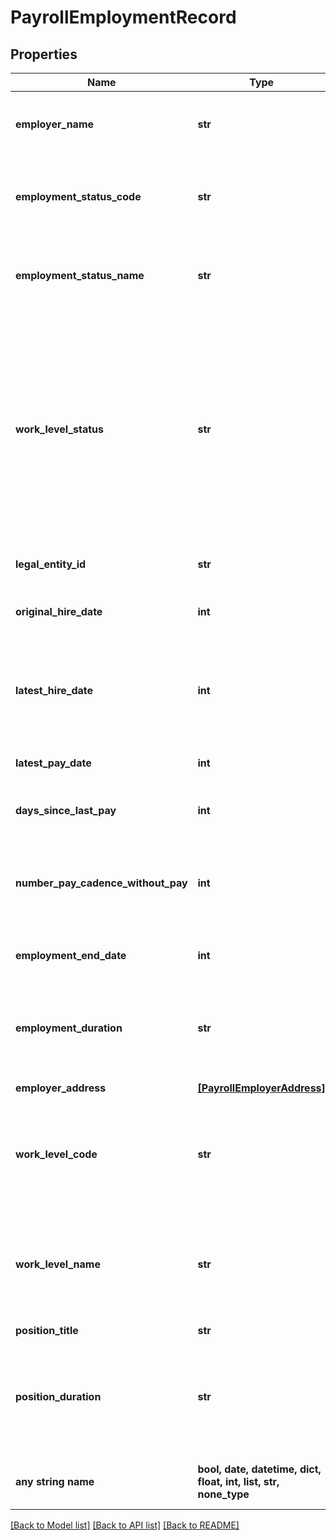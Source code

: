 # PayrollEmploymentRecord


## Properties
Name | Type | Description | Notes
------------ | ------------- | ------------- | -------------
**employer_name** | **str** | Name of the employer as stated by the employer in the payroll system | 
**employment_status_code** | **str** | &#39;Status codes: &#x60;A&#x60; - Active, &#x60;NLE&#x60; - No Longer Employed, &#x60;L&#x60; - Leave, &#x60;O&#x60; - Other&#39; | 
**employment_status_name** | **str** | &#39;Status name: &#x60;Active&#x60;, &#x60;No Longer Employed&#x60;, &#x60;Leave&#x60; or &#x60;Other&#x60;&#39; | 
**work_level_status** | **str** | The categorized work level status. Enumerations are:  * &#x60;Temporary&#x60;  * &#x60;Seasonal&#x60;  * &#x60;Retired&#x60;  * &#x60;Student&#x60;  * &#x60;Full Time&#x60;  * &#x60;Part Time&#x60;  * &#x60;Unspecified&#x60;  This is a new field, currently enabled only for testing reports. It will be added for all reports in August 2021.  | 
**legal_entity_id** | **str** | Employer identification number (EIN) | [optional] 
**original_hire_date** | **int** | The original hired date of an employee at the company | [optional] 
**latest_hire_date** | **int** | If an employee leaves the company and returns later, then the employer states the latest hire date at the company | [optional] 
**latest_pay_date** | **int** | The most recent pay date from an employer | [optional] 
**days_since_last_pay** | **int** | The number of days since an employee was last paid | [optional] 
**number_pay_cadence_without_pay** | **int** | The number of pay cadences an employee has not been paid; determined by the pay frequency | [optional] 
**employment_end_date** | **int** | The date an employee ended their employment at the company | [optional] 
**employment_duration** | **str** | The length of time an employee has been employed with that employer in ISO 8601 format (eg P1Y6M0D) | [optional] 
**employer_address** | [**[PayrollEmployerAddress]**](PayrollEmployerAddress.md) | Array of addresses | [optional] 
**work_level_code** | **str** | The abbreviate code for the employment level names (workLevelName) that we receive from the employer | [optional] 
**work_level_name** | **str** | The employment level name is whatever we receive from the employer, such as full time, part time, temp, contractor, and more | [optional] 
**position_title** | **str** | Employee job title | [optional] 
**position_duration** | **str** | The length of time an employee has been employed at their current or latest position for this employment in ISO 8601 format (eg P1Y6M0D) | [optional] 
**any string name** | **bool, date, datetime, dict, float, int, list, str, none_type** | any string name can be used but the value must be the correct type | [optional]

[[Back to Model list]](../README.md#documentation-for-models) [[Back to API list]](../README.md#documentation-for-api-endpoints) [[Back to README]](../README.md)


